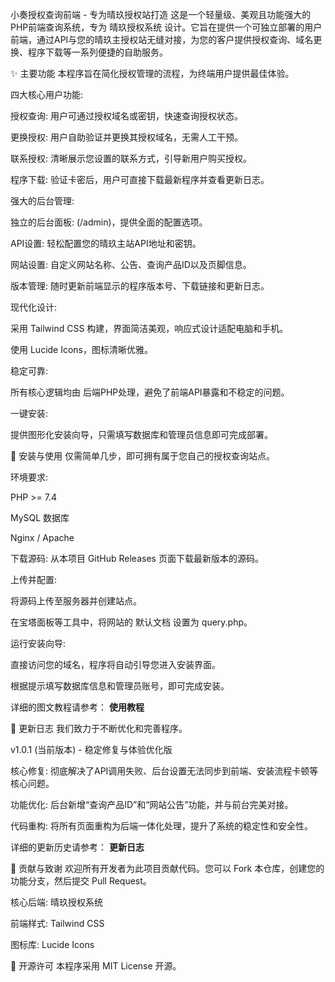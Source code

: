 小奏授权查询前端 - 专为晴玖授权站打造
这是一个轻量级、美观且功能强大的PHP前端查询系统，专为 晴玖授权系统 设计。它旨在提供一个可独立部署的用户前端，通过API与您的晴玖主授权站无缝对接，为您的客户提供授权查询、域名更换、程序下载等一系列便捷的自助服务。

✨ 主要功能
本程序旨在简化授权管理的流程，为终端用户提供最佳体验。

四大核心用户功能:

授权查询: 用户可通过授权域名或密钥，快速查询授权状态。

更换授权: 用户自助验证并更换其授权域名，无需人工干预。

联系授权: 清晰展示您设置的联系方式，引导新用户购买授权。

程序下载: 验证卡密后，用户可直接下载最新程序并查看更新日志。

强大的后台管理:

独立的后台面板: (/admin)，提供全面的配置选项。

API设置: 轻松配置您的晴玖主站API地址和密钥。

网站设置: 自定义网站名称、公告、查询产品ID以及页脚信息。

版本管理: 随时更新前端显示的程序版本号、下载链接和更新日志。

现代化设计:

采用 Tailwind CSS 构建，界面简洁美观，响应式设计适配电脑和手机。

使用 Lucide Icons，图标清晰优雅。

稳定可靠:

所有核心逻辑均由 后端PHP处理，避免了前端API暴露和不稳定的问题。

一键安装:

提供图形化安装向导，只需填写数据库和管理员信息即可完成部署。

🚀 安装与使用
仅需简单几步，即可拥有属于您自己的授权查询站点。

环境要求:

PHP >= 7.4

MySQL 数据库

Nginx / Apache

下载源码: 从本项目 GitHub Releases 页面下载最新版本的源码。

上传并配置:

将源码上传至服务器并创建站点。

在宝塔面板等工具中，将网站的 默认文档 设置为 query.php。

运行安装向导:

直接访问您的域名，程序将自动引导您进入安装界面。

根据提示填写数据库信息和管理员账号，即可完成安装。

详细的图文教程请参考： **使用教程**

📜 更新日志
我们致力于不断优化和完善程序。

v1.0.1 (当前版本) - 稳定修复与体验优化版

核心修复: 彻底解决了API调用失败、后台设置无法同步到前端、安装流程卡顿等核心问题。

功能优化: 后台新增“查询产品ID”和“网站公告”功能，并与前台完美对接。

代码重构: 将所有页面重构为后端一体化处理，提升了系统的稳定性和安全性。

详细的更新历史请参考： **更新日志**

🤝 贡献与致谢
欢迎所有开发者为此项目贡献代码。您可以 Fork 本仓库，创建您的功能分支，然后提交 Pull Request。

核心后端: 晴玖授权系统

前端样式: Tailwind CSS

图标库: Lucide Icons

📄 开源许可
本程序采用 MIT License 开源。